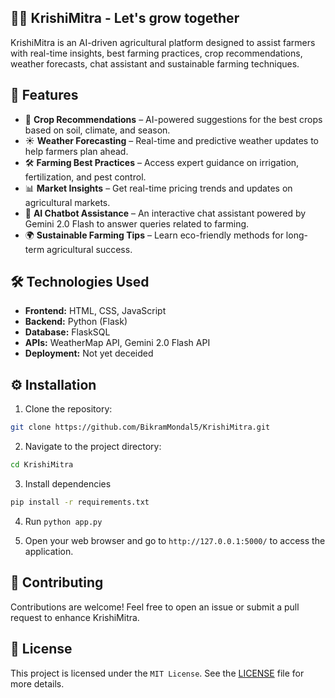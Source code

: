 ## 🌾🚜 KrishiMitra - Let's grow together 

KrishiMitra is an AI-driven agricultural platform designed to assist farmers with real-time insights, best farming practices, crop recommendations, weather forecasts, chat assistant and sustainable farming techniques.

## 🚀 Features
- 🌾 **Crop Recommendations** – AI-powered suggestions for the best crops based on soil, climate, and season.
- ☀️ **Weather Forecasting** – Real-time and predictive weather updates to help farmers plan ahead.
- 🛠 **Farming Best Practices** – Access expert guidance on irrigation, fertilization, and pest control.
- 📊 **Market Insights** – Get real-time pricing trends and updates on agricultural markets.
- 🤖 **AI Chatbot Assistance** – An interactive chat assistant powered by Gemini 2.0 Flash to answer queries related to farming.
- 🌍 **Sustainable Farming Tips** – Learn eco-friendly methods for long-term agricultural success.

## 🛠️ Technologies Used
- **Frontend:** HTML, CSS, JavaScript
- **Backend:** Python (Flask)
- **Database:** FlaskSQL
- **APIs:** WeatherMap API, Gemini 2.0 Flash API
- **Deployment:** Not yet deceided

## ⚙️ Installation

1. Clone the repository:
```bash
git clone https://github.com/BikramMondal5/KrishiMitra.git
```

2. Navigate to the project directory:
```bash
cd KrishiMitra
```

3. Install dependencies
```bash
pip install -r requirements.txt
```
   
4. Run `python app.py`

5. Open your web browser and go to `http://127.0.0.1:5000/` to access the application.


## 🤝 Contributing
Contributions are welcome! Feel free to open an issue or submit a pull request to enhance KrishiMitra.

## 📜 License
This project is licensed under the `MIT License`. See the [LICENSE](LICENSE) file for more details.
